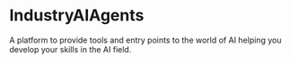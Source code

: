 # IndustryAIAgents
A platform to provide tools and entry points to the world of AI helping you develop your skills in the AI field.
